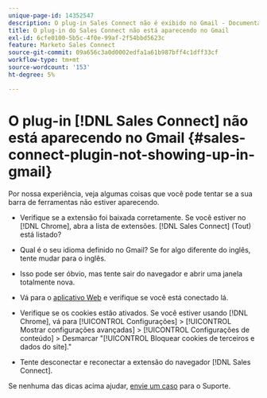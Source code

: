 ```yaml
---
unique-page-id: 14352547
description: O plug-in Sales Connect não é exibido no Gmail - Documentação do Marketo - Documentação do produto
title: O plug-in do Sales Connect não está aparecendo no Gmail
exl-id: 6cfe0100-5b5c-4f0e-99af-2f54bbd5623c
feature: Marketo Sales Connect
source-git-commit: 09a656c3a0d0002edfa1a61b987bff4c1dff33cf
workflow-type: tm+mt
source-wordcount: '153'
ht-degree: 5%

---
```


# O plug-in [!DNL Sales Connect] não está aparecendo no Gmail {#sales-connect-plugin-not-showing-up-in-gmail}

Por nossa experiência, veja algumas coisas que você pode tentar se a sua barra de ferramentas não estiver aparecendo.

- Verifique se a extensão foi baixada corretamente. Se você estiver no [!DNL Chrome], abra a lista de extensões. [!DNL Sales Connect] (Tout) está listado?

- Qual é o seu idioma definido no Gmail? Se for algo diferente do inglês, tente mudar para o inglês.

- Isso pode ser óbvio, mas tente sair do navegador e abrir uma janela totalmente nova.

- Vá para o [aplicativo Web](https://toutapp.com/login) e verifique se você está conectado lá.

- Verifique se os cookies estão ativados. Se você estiver usando [!DNL Chrome], vá para [!UICONTROL Configurações] > [!UICONTROL Mostrar configurações avançadas] > [!UICONTROL Configurações de conteúdo] > Desmarcar &quot;[!UICONTROL Bloquear cookies de terceiros e dados do site].&quot;

- Tente desconectar e reconectar a extensão do navegador [!DNL Sales Connect].

Se nenhuma das dicas acima ajudar, [envie um caso](https://nation.marketo.com/community/support_solutions) para o Suporte.
